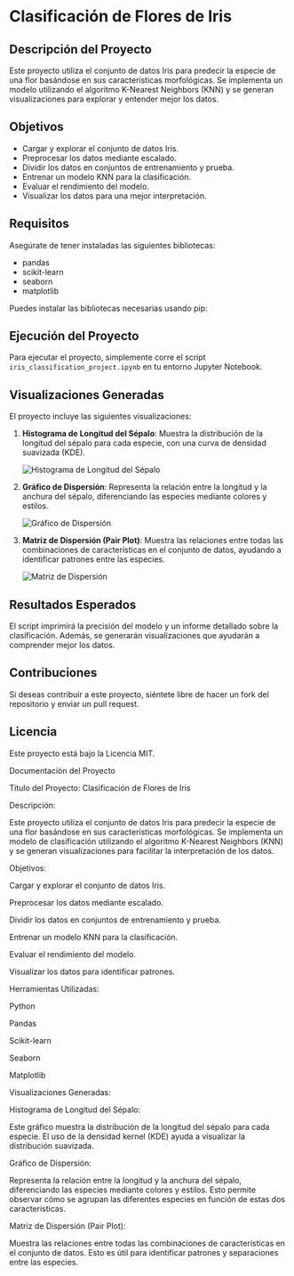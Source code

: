 # Clasificación de Flores de Iris

## Descripción del Proyecto
Este proyecto utiliza el conjunto de datos Iris para predecir la especie de una flor basándose en sus características morfológicas. Se implementa un modelo utilizando el algoritmo K-Nearest Neighbors (KNN) y se generan visualizaciones para explorar y entender mejor los datos.

## Objetivos
- Cargar y explorar el conjunto de datos Iris.
- Preprocesar los datos mediante escalado.
- Dividir los datos en conjuntos de entrenamiento y prueba.
- Entrenar un modelo KNN para la clasificación.
- Evaluar el rendimiento del modelo.
- Visualizar los datos para una mejor interpretación.

## Requisitos
Asegúrate de tener instaladas las siguientes bibliotecas:
- pandas
- scikit-learn
- seaborn
- matplotlib

Puedes instalar las bibliotecas necesarias usando pip:


## Ejecución del Proyecto
Para ejecutar el proyecto, simplemente corre el script `iris_classification_project.ipynb` en tu entorno Jupyter Notebook.


## Visualizaciones Generadas
El proyecto incluye las siguientes visualizaciones:

1. **Histograma de Longitud del Sépalo**: Muestra la distribución de la longitud del sépalo para cada especie, con una curva de densidad suavizada (KDE).
   
   ![Histograma de Longitud del Sépalo](path/to/histogram.png)

2. **Gráfico de Dispersión**: Representa la relación entre la longitud y la anchura del sépalo, diferenciando las especies mediante colores y estilos.
   
   ![Gráfico de Dispersión](path/to/scatter_plot.png)

3. **Matriz de Dispersión (Pair Plot)**: Muestra las relaciones entre todas las combinaciones de características en el conjunto de datos, ayudando a identificar patrones entre las especies.
   
   ![Matriz de Dispersión](path/to/pair_plot.png)

## Resultados Esperados
El script imprimirá la precisión del modelo y un informe detallado sobre la clasificación. Además, se generarán visualizaciones que ayudarán a comprender mejor los datos.

## Contribuciones
Si deseas contribuir a este proyecto, siéntete libre de hacer un fork del repositorio y enviar un pull request.

## Licencia
Este proyecto está bajo la Licencia MIT.

Documentación del Proyecto

Título del Proyecto: Clasificación de Flores de Iris

Descripción:

Este proyecto utiliza el conjunto de datos Iris para predecir la especie de una flor basándose en sus características morfológicas. Se implementa un modelo de clasificación utilizando el algoritmo K-Nearest Neighbors (KNN) y se generan visualizaciones para facilitar la interpretación de los datos.

Objetivos:

Cargar y explorar el conjunto de datos Iris.

Preprocesar los datos mediante escalado.

Dividir los datos en conjuntos de entrenamiento y prueba.

Entrenar un modelo KNN para la clasificación.

Evaluar el rendimiento del modelo.

Visualizar los datos para identificar patrones.

Herramientas Utilizadas:

Python

Pandas

Scikit-learn

Seaborn

Matplotlib

Visualizaciones Generadas:

Histograma de Longitud del Sépalo:

Este gráfico muestra la distribución de la longitud del sépalo para cada especie. El uso de la densidad kernel (KDE) ayuda a visualizar la distribución suavizada.

Gráfico de Dispersión:

Representa la relación entre la longitud y la anchura del sépalo, diferenciando las especies mediante colores y estilos. Esto permite observar cómo se agrupan las diferentes especies en función de estas dos características.

Matriz de Dispersión (Pair Plot):

Muestra las relaciones entre todas las combinaciones de características en el conjunto de datos. Esto es útil para identificar patrones y separaciones entre las especies.

